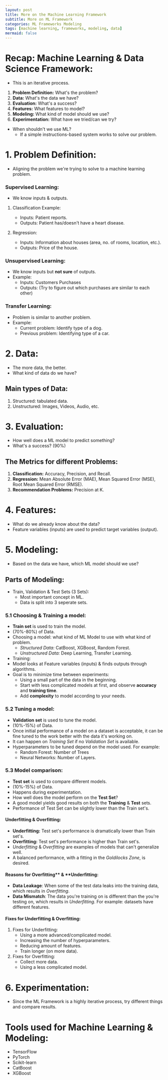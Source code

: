 ```yaml
---
layout: post
title: More on the Machine Learning Framework
subtitle: More on ML Framework
categories: ML Frameworks Modeling
tags: [machine learning, frameworks, modeling, data]
mermaid: false
---
```


# Recap: Machine Learning & Data Science Framework:

- This is an iterative process.

1. **Problem Definition:** What's the problem?
2. **Data:** What's the data we have?
3. **Evaluation:** What's a success?
4. **Features:** What features to model?
5. **Modeling:** What kind of model should we use?
6. **Experimentation:** What have we tried/can we try?

- When shouldn't we use ML?
    - If a simple instructions-based system works to solve our problem.

# 1. Problem Definition:
- Aligning the problem we're trying to solve to a machine learning problem.

### Supervised Learning:
- We know inputs & outputs.
1. Classification Example: 
    - Inputs: Patient reports. 
    - Outputs: Patient has/doesn't have a heart disease.

2. Regression:
    - Inputs: Information about houses (area, no. of rooms, location, etc.). 
    - Outputs: Price of the house.

### Unsupervised Learning:
- We know inputs but **not sure** of outputs.
- Example:
    - Inputs: Customers Purchases
    - Outputs: (Try to figure out which purchases are similar to each other)

### Transfer Learning:
- Problem is similar to another problem.
- Example:
    - Current problem: Identify type of a dog.
    - Previous problem: Identifying type of a car.



# 2. Data:
- The more data, the better.
- What kind of data do we have?

## Main types of Data:
1. Structured: tabulated data.
2. Unstructured: Images, Videos, Audio, etc.


# 3. Evaluation:
- How well does a ML model to predict something?
- What's a success? (90%)

## The Metrics for different Problems:
1. **Classification:** Accuracy, Precision, and Recall.
2. **Regression:** Mean Absolute Error (MAE), Mean Squared Error (MSE), Root Mean Squared Error (RMSE).
3. **Recommendation Problems:** Precision at K.


# 4. Features:
- What do we already know about the data?
- Feature variables (inputs) are used to predict target variables (output).

# 5. Modeling:
- Based on the data we have, which ML model should we use?

## Parts of Modeling:
- Train, Validation & Test Sets (3 Sets):
    - Most important concept in ML.
    - Data is split into 3 seperate sets.


### 5.1 Choosing & Training a model:
- **Train set** is used to train the model.
- (70%-80%) of Data.
- Choosing a model: what kind of ML Model to use with what kind of problem.
    - *Structured Data:* CatBoost, XGBoost, Random Forest.
    - *Unstructured Data:* Deep Learning, Transfer Learning.
- Training:
- Model looks at Feature variables (inputs) & finds outputs through algorithms.
- Goal is to minimize time between experiments:
    - Using a small part of the data in the beginning.
    - Start with less complicated models at first, and observe **accuracy** and **training time**.
    - Add **complexity** to model according to your needs.


### 5.2 Tuning a model:
- **Validation set** is used to tune the model.
- (10%-15%) of Data.
- Once initial performance of a model on a dataset is acceptable, it can be fine tuned to the work better with the data it's working on.
- It can happen on *Training Set* if no *Validation Set* is available.
- Hyperparameters to be tuned depend on the model used. For example:
    - Random Forest: Number of Trees
    - Neural Networks: Number of Layers.



### 5.3 Model comparison:
- **Test set** is used to compare different models.
- (10%-15%) of Data.
- Happens during experimentation.
- How well does the model perform on the **Test Set**?
- A good model yields good results on both the **Training** & **Test** sets.
- Performance of Test Set can be slightly lower than the Train set's.

#### Underfitting & Overfitting:
- **Underfitting:** Test set's performance is dramatically lower than Train set's. 
- **Overfitting:** Test set's performance is higher than Train set's.
- *Underfitting* & *Overfitting* are examples of models that can't generalize well.
- A balanced performance, with a fitting in the *Goldilocks Zone*, is desired.
#### Reasons for Overfitting** & **Underfitting:
- **Data Leakage**: When some of the test data leaks into the training data, which results in *Overfitting*.
- **Data Mismatch**: The data you're training on is different than the you're testing on, which results in *Underfitting*. For example: datasets have different features.

#### Fixes for Underfitting & Overfitting:
1. Fixes for Underfitting:
    - Using a more advanced/complicated model.
    - Increasing the number of hyperparameters.
    - Reducing amount of features.
    - Train longer (on more data).
2. Fixes for Overfitting:
    - Collect more data.
    - Using a less complicated model.

# 6. Experimentation:
- Since the ML Framework is a highly iterative process, try different things and compare results.


# Tools used for Machine Learning & Modeling:
- TensorFlow
- PyTorch
- Scikit-learn
- CatBoost
- XGBoost